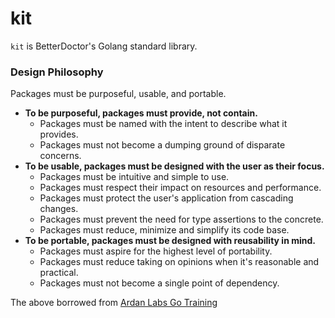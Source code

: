 kit
===

`kit` is BetterDoctor's Golang standard library.


### Design Philosophy

Packages must be purposeful, usable, and portable.

* **To be purposeful, packages must provide, not contain.**
    * Packages must be named with the intent to describe what it provides.
    * Packages must not become a dumping ground of disparate concerns.
* **To be usable, packages must be designed with the user as their focus.**
    * Packages must be intuitive and simple to use.
    * Packages must respect their impact on resources and performance.
    * Packages must protect the user's application from cascading changes.
    * Packages must prevent the need for type assertions to the concrete.
    * Packages must reduce, minimize and simplify its code base.
* **To be portable, packages must be designed with reusability in mind.**
    * Packages must aspire for the highest level of portability.
    * Packages must reduce taking on opinions when it's reasonable and practical.
    * Packages must not become a single point of dependency.

The above borrowed from [Ardan Labs Go Training](https://github.com/ardanlabs/gotraining/blob/master/topics/go/design/packaging/README.md)

